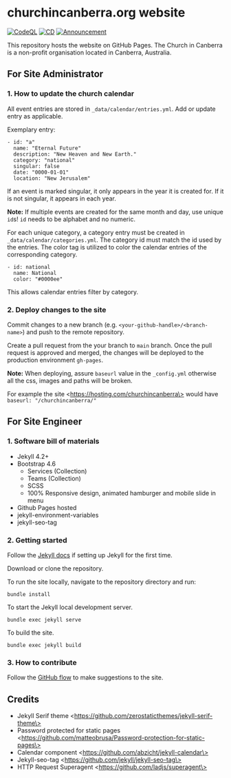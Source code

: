 # churchincanberra.org website

[![CodeQL](https://github.com/churchincanberra/churchincanberra.github.io/actions/workflows/github-code-scanning/codeql/badge.svg)](https://github.com/churchincanberra/churchincanberra.github.io/actions/workflows/github-code-scanning/codeql)
[![CD](https://github.com/churchincanberra/churchincanberra.github.io/actions/workflows/jekyll.yml/badge.svg)](https://github.com/churchincanberra/churchincanberra.github.io/actions/workflows/jekyll.yml)
[![Announcement](https://github.com/churchincanberra/churchincanberra.github.io/actions/workflows/update-announcement.yml/badge.svg)](https://github.com/churchincanberra/churchincanberra.github.io/actions/workflows/update-announcement.yml)

This repository hosts the website on GitHub Pages. The Church in Canberra is a non-profit organisation located in Canberra, Australia.

## For Site Administrator

### 1\. How to update the church calendar

All event entries are stored in `_data/calendar/entries.yml`. Add or update entry as applicable.

Exemplary entry:

```
- id: "a"
  name: "Eternal Future"
  description: "New Heaven and New Earth."
  category: "national"
  singular: false
  date: "0000-01-01"
  location: "New Jerusalem"
```

If an event is marked singular, it only appears in the year it is created for. If it is not singular, it appears in each year.

**Note:** If multiple events are created for the same month and day, use unique `id`s! `id` needs to be alphabet and no numeric.

For each unique category, a category entry must be created in `_data/calendar/categories.yml`. The category id must match the id used by the entries. The color tag is utilized to color the calendar entries of the corresponding category.

```
- id: national
  name: National
  color: "#0000ee"
```

This allows calendar entries filter by category.

### 2\. Deploy changes to the site

Commit changes to a new branch (e.g. `<your-github-handle>/<branch-name>`) and push to the remote repository.

Create a pull request from the your branch to `main` branch. Once the pull request is approved and merged, the changes will be deployed to the production environment `gh-pages`.

**Note:** When deploying, assure `baseurl` value in the `_config.yml` otherwise all the css, images and paths will be broken.

For example the site \<https://hosting.com/churchincanberra\> would have `baseurl: "/churchincanberra/"`


## For Site Engineer

### 1\. Software bill of materials

- Jekyll 4.2+
- Bootstrap 4.6
  - Services (Collection)
  - Teams (Collection)
  - SCSS
  - 100% Responsive design, animated hamburger and mobile slide in menu
- Github Pages hosted
- jekyll-environment-variables
- jekyll-seo-tag

### 2\. Getting started

Follow the [Jekyll docs](https://jekyllrb.com/docs/installation/) if setting up Jekyll for the first time.

Download or clone the repository.

To run the site locally, navigate to the repository directory and run:

```
bundle install
```

To start the Jekyll local development server.

```
bundle exec jekyll serve
```

To build the site.

```
bundle exec jekyll build
```

### 3\. How to contribute

Follow the [GitHub flow](https://docs.github.com/en/get-started/quickstart/github-flow) to make suggestions to the site.



## Credits

- Jekyll Serif theme \<https://github.com/zerostaticthemes/jekyll-serif-theme\>
- Password protected for static pages \<https://github.com/matteobrusa/Password-protection-for-static-pages\>
- Calendar component \<https://github.com/abzicht/jekyll-calendar\>
- Jekyll-seo-tag \<https://github.com/jekyll/jekyll-seo-tag\>
- HTTP Request Superagent \<https://github.com/ladjs/superagent\>
